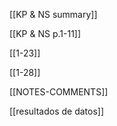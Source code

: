 [[KP & NS summary]]

[[KP & NS p.1-11]]

[[1-23]]

[[1-28]]

[[NOTES-COMMENTS]]

[[resultados de datos]]